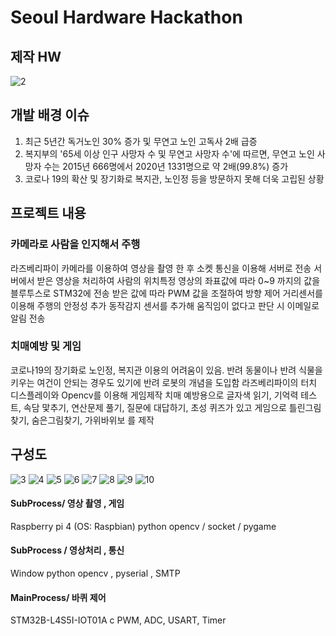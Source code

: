 # Seoul Hardware Hackathon

## 제작 HW
![2](https://user-images.githubusercontent.com/97210816/148665884-19e1eb42-1089-4277-aa35-e6a62111187c.jpg)

## 개발 배경 이슈
1. 최근 5년간 독거노인 30% 증가 및 무연고 노인 고독사 2배 급증
2. 복지부의 '65세 이상 인구 사망자 수 및 무연고 사망자 수'에 따르면, 무연고 노인 사망자 수는 2015년 666명에서 2020년 1331명으로 약 2배(99.8%) 증가
3. 코로나 19의 확산 및 장기화로 복지관, 노인정 등을 방문하지 못해 더욱 고립된 상황


## 프로젝트 내용
### 카메라로 사람을 인지해서 주행
라즈베리파이 카메라를 이용하여 영상을 촬영 한 후 소켓 통신을 이용해 서버로 전송
서버에서 받은 영상을 처리하여 사람의 위치특정
영상의 좌표값에 따라 0~9 까지의 값을 블루투스로 STM32에 전송
받은 값에 따라 PWM 값을 조절하여 방향 제어
거리센서를 이용해 주행의 안정성 추가
동작감지 센서를 추가해 움직임이 없다고 판단 시 이메일로 알림 전송

### 치매예방 및 게임
코로나19의 장기화로 노인정, 복지관 이용의 어려움이 있음.
반려 동물이나 반려 식물을 키우는 여건이 안되는 경우도 있기에 반려 로봇의 개념을 도입함
라즈베리파이의 터치 디스플레이와 Opencv를 이용해 게임제작
치매 예방용으로 글자색 읽기, 기억력 테스트, 속담 맟추기, 연산문제 풀기, 질문에 대답하기, 초성 퀴즈가 있고
게임으로 틀린그림찾기, 숨은그림찾기, 가위바위보 를 제작

## 구성도
![3](https://user-images.githubusercontent.com/97210816/148665888-3cd4f2d4-975c-4d53-906e-1ceed4da2c03.jpg)
![4](https://user-images.githubusercontent.com/97210816/148665892-9b0937c9-3bc4-4f19-8f66-a080d46e2e55.jpg)
![5](https://user-images.githubusercontent.com/97210816/148665897-ec256bfd-9b99-44f5-b9fa-dad54e4155ab.jpg)
![6](https://user-images.githubusercontent.com/97210816/148665900-a38f7795-df54-450a-b386-f4c97c753a91.jpg)
![7](https://user-images.githubusercontent.com/97210816/148665901-7fdd70eb-396d-4899-8296-adaa3e089847.jpg)
![8](https://user-images.githubusercontent.com/97210816/148665903-3de7bbb3-ad16-492e-9dda-0957b8348381.jpg)
![9](https://user-images.githubusercontent.com/97210816/148665905-325c5261-39b5-4f8d-bd70-a8970f8370b9.jpg)
![10](https://user-images.githubusercontent.com/97210816/148665907-87fc2313-f386-42fd-b7f9-21249e08cfb8.jpg)

#### SubProcess/ 영상 촬영 , 게임
Raspberry pi 4 (OS: Raspbian)
python
opencv / socket / pygame

#### SubProcess / 영상처리 , 통신
Window
python
opencv , pyserial , SMTP

#### MainProcess/ 바퀴 제어
STM32B-L4S5I-IOT01A
c
PWM, ADC, USART, Timer
